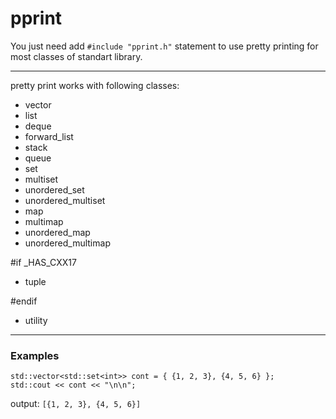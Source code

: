 # pprint

You just need add `#include "pprint.h"` statement to use pretty printing for most classes of standart library.

--- 

pretty print works with following classes:
* vector
* list
* deque
* forward_list
* stack
* queue
* set
* multiset
* unordered_set
* unordered_multiset
* map
* multimap
* unordered_map
* unordered_multimap

#if _HAS_CXX17
* tuple

#endif

* utility

---

### Examples
```
std::vector<std::set<int>> cont = { {1, 2, 3}, {4, 5, 6} };
std::cout << cont << "\n\n";
```
output: `[{1, 2, 3}, {4, 5, 6}]`
